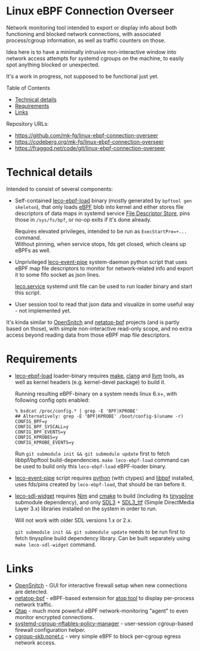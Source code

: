 Linux eBPF Connection Overseer
==============================

Network monitoring tool intended to export or display info about both
functioning and blocked network connections, with associated process/cgroup
information, as well as traffic counters on those.

Idea here is to have a minimally intrusive non-interactive window into network
access attempts for systemd cgroups on the machine, to easily spot anything
blocked or unexpected.

It's a work in progress, not supposed to be functional just yet.

Table of Contents

- [Technical details](#hdr-technical_details)
- [Requirements](#hdr-requirements)
- [Links](#hdr-links)

Repository URLs:

- <https://github.com/mk-fg/linux-ebpf-connection-overseer>
- <https://codeberg.org/mk-fg/linux-ebpf-connection-overseer>
- <https://fraggod.net/code/git/linux-ebpf-connection-overseer>


<a name=hdr-technical_details></a>
# Technical details

Intended to consist of several components:

- Self-contained [leco-ebpf-load] binary (mostly generated by `bpftool gen skeleton`),
  that only loads [eBPF] blob into kernel and either stores file descriptors of
  data maps in systemd service [File Descriptor Store], pins those in `/sys/fs/bpf`,
  or no-op exits if it's done already.

    Requires elevated privileges, intended to be run as `ExecStartPre=+...` command.\
    Without pinning, when service stops, fds get closed, which cleans up eBPFs as well.

- Unprivileged [leco-event-pipe] system-daemon python script that uses eBPF map file
  descriptors to monitor for network-related info and export it to some fifo socket as json lines.

    [leco.service] systemd unit file can be used to run loader binary and start this script.

- User session tool to read that json data and visualize in some useful way - not implemented yet.

It's kinda similar to [OpenSnitch] and [netatop-bpf] projects (and is partly based
on those), with simple non-interactive read-only scope, and no extra access beyond
reading data from those eBPF map file descriptors.

[leco-ebpf-load]: loader.c
[eBPF]: https://docs.ebpf.io/
[File Descriptor Store]: https://systemd.io/FILE_DESCRIPTOR_STORE/
[leco-event-pipe]: leco-event-pipe
[leco.service]: leco.service
[OpenSnitch]: https://github.com/evilsocket/opensnitch
[netatop-bpf]: https://github.com/bytedance/netatop-bpf


<a name=hdr-requirements></a>
# Requirements

- [leco-ebpf-load] loader-binary requires [make], [clang] and [llvm] tools,
  as well as kernel headers (e.g. kernel-devel package) to build it.

    Running resulting eBPF-binary on a system needs linux 6.x+,
    with following config opts enabled:

    ``` console
    % bsdcat /proc/config.* | grep -E 'BPF|KPROBE'
    ## Alternatively: grep -E 'BPF|KPROBE' /boot/config-$(uname -r)
    CONFIG_BPF=y
    CONFIG_BPF_SYSCALL=y
    CONFIG_BPF_EVENTS=y
    CONFIG_KPROBES=y
    CONFIG_KPROBE_EVENTS=y
    ```

    Run `git submodule init && git submodule update` first to fetch
    libbpf/bpftool build-dependencies. `make leco-ebpf-load` command
    can be used to build only this `leco-ebpf-load` eBPF-loader binary.

- [leco-event-pipe] script requires [python] (with ctypes) and [libbpf] installed,
  uses fds/pins created by `leco-ebpf-load`, that should be ran before it.

- [leco-sdl-widget] requires [Nim] and [cmake] to build (including its [tinyspline]
  submodule dependency), and only [SDL3] + [SDL3_ttf] (Simple DirectMedia Layer 3.x)
  libraries installed on the system in order to run.

  Will not work with older SDL versions 1.x or 2.x.

  `git submodule init && git submodule update` needs to be run first
  to fetch tinyspline build dependency library.
  Can be built separately using `make leco-sdl-widget` command.

[make]: https://www.gnu.org/software/make
[clang]: https://clang.llvm.org/
[llvm]: https://llvm.org/

[python]: https://www.python.org/
[libbpf]: https://github.com/libbpf/libbpf

[leco-sdl-widget]: widget.nim
[Nim]: https://nim-lang.org/
[cmake]: https://cmake.org/
[tinyspline]: https://github.com/msteinbeck/tinyspline/
[SDL3]: https://libsdl.org/
[SDL3_ttf]: https://github.com/libsdl-org/SDL_ttf


<a name=hdr-links></a>
# Links

- [OpenSnitch] - GUI for interactive firewall setup when new connections are detected.
- [netatop-bpf] - eBPF-based extension for [atop tool] to display per-process network traffic.
- [Qtap] - much more powerful eBPF network-monitoring "agent" to even monitor encrypted connections.
- [systemd-cgroup-nftables-policy-manager] - user-session cgroup-based firewall configuration helper.
- [cgroup-skb.nonet.c] - very simple eBPF to block per-cgroup egress network access.

[Qtap]: https://qpoint.io/qtap
[atop tool]: https://www.atoptool.nl/
[systemd-cgroup-nftables-policy-manager]:
  https://github.com/mk-fg/systemd-cgroup-nftables-policy-manager
[cgroup-skb.nonet.c]: https://github.com/mk-fg/fgtk/blob/master/bpf/cgroup-skb.nonet.c
